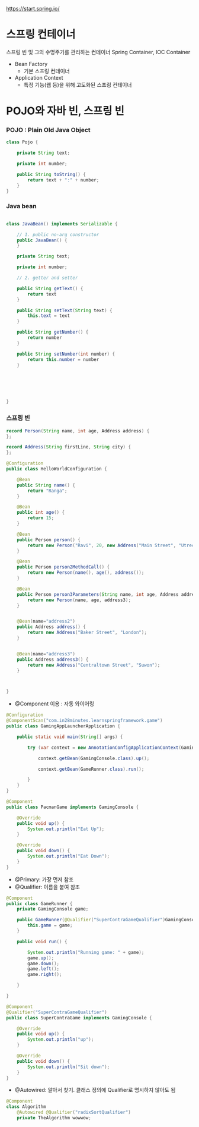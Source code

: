 https://start.spring.io/

# 스프링 컨테이너

스프링 빈 및 그의 수명주기를 관리하는 컨테이너
Spring Container, IOC Container

- Bean Factory
  - 기본 스프링 컨테이너
- Application Context
  - 특정 기능(웹 등)을 위해 고도화된 스프링 컨테이너

# POJO와 자바 빈, 스프링 빈

### POJO : Plain Old Java Object

```java
class Pojo {

    private String text;

    private int number;

    public String toString() {
        return text + ":" + number;
    }
}
```

### Java bean

```java

class JavaBean() implements Serializable {

    // 1. public no-arg constructor
    public JavaBean() {
    }

    private String text;

    private int number;

    // 2. getter and setter

    public String getText() {
        return text
    }

    public String setText(String text) {
        this.text = text
    }

    public String getNumber() {
        return number
    }

    public String setNumber(int number) {
        return this.number = number
    }






}
```

### 스프링 빈

```java
record Person(String name, int age, Address address) {
};

record Address(String firstLine, String city) {
};

@Configuration
public class HelloWorldConfiguration {

	@Bean
	public String name() {
		return "Ranga";
	}

	@Bean
	public int age() {
		return 15;
	}

	@Bean
	public Person person() {
		return new Person("Ravi", 20, new Address("Main Street", "Utrecht"));
	}

	@Bean
	public Person person2MethodCall() {
		return new Person(name(), age(), address());
	}

	@Bean
	public Person person3Parameters(String name, int age, Address address3) {
		return new Person(name, age, address3);
	}


	@Bean(name="address2")
	public Address address() {
		return new Address("Baker Street", "London");
	}


	@Bean(name="address3")
	public Address address3() {
		return new Address("Centraltown Street", "Suwon");
	}



}

```

- @Component 이용 : 자동 와이어링

```java
@Configuration
@ComponentScan("com.in28minutes.learnspringframework.game")
public class GamingAppLauncherApplication {

	public static void main(String[] args) {

		try (var context = new AnnotationConfigApplicationContext(GamingAppLauncherApplication.class)) {

			context.getBean(GamingConsole.class).up();

			context.getBean(GameRunner.class).run();

		}
	}
}

```

```java
@Component
public class PacmanGame implements GamingConsole {

	@Override
	public void up() {
		System.out.println("Eat Up");
	}

	@Override
	public void down() {
		System.out.println("Eat Down");
	}
}
```

- @Primary: 가장 먼저 참조
- @Qualifier: 이름을 붙여 참조

```java
@Component
public class GameRunner {
	private GamingConsole game;

	public GameRunner(@Qualifier("SuperContraGameQualifier")GamingConsole game) {
		this.game = game;
	}

	public void run() {

		System.out.println("Running game: " + game);
		game.up();
		game.down();
		game.left();
		game.right();

	}

}
```

```java
@Component
@Qualifier("SuperContraGameQualifier")
public class SuperContraGame implements GamingConsole {

	@Override
	public void up() {
		System.out.println("up");
	}

	@Override
	public void down() {
		System.out.println("Sit down");
	}
}
```

- @Autowired: 알아서 찾기. 클래스 정의에 Qualifier로 명시하지 않아도 됨

```java
@Component
class Algorithm
	@Autowired @Qualifier("radixSortQualifier")
	private TheAlgorithm wowwow;
```
